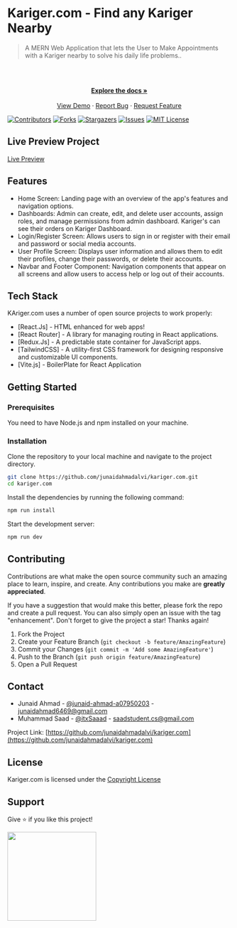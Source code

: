 # Kariger.com - Find any Kariger Nearby

> A MERN Web Application that lets the User to Make Appointments with a Kariger nearby to solve his daily life problems..

<!-- PROJECT LOGO -->
<br />
<div align="center">
  <p align="center">
    <br />
    <a href="https://github.com/junaidahmadalvi/kariger.com">
    <strong>Explore the docs »</strong></a>
    <br />
    <br />
    <a href="#">View Demo</a>
    ·
    <a href="https://github.com/junaidahmadalvi/kariger.com/issues">Report Bug</a>
    ·
    <a href="https://github.com/junaidahmadalvi/kariger.com/issues">Request Feature</a>
  </p>
</div>

[![Contributors][contributors-shield]][contributors-url]
[![Forks][forks-shield]][forks-url]
[![Stargazers][stars-shield]][stars-url]
[![Issues][issues-shield]][issues-url]
[![MIT License][license-shield]][license-url]

## Live Preview Project

[Live Preview]()

## Features

- Home Screen: Landing page with an overview of the app's features and navigation options.
- Dashboards: Admin can create, edit, and delete user accounts, assign roles, and manage permissions from admin dashboard. Kariger's can see their orders on Kariger Dashboard.
- Login/Register Screen: Allows users to sign in or register with their email and password or social media accounts.
- User Profile Screen: Displays user information and allows them to edit their profiles, change their passwords, or delete their accounts.
- Navbar and Footer Component: Navigation components that appear on all screens and allow users to access help or log out of their accounts.

## Tech Stack

KAriger.com uses a number of open source projects to work properly:

- [React.Js] - HTML enhanced for web apps!
- [React Router] - A library for managing routing in React applications.
- [Redux.Js] - A predictable state container for JavaScript apps.
- [TailwindCSS] - A utility-first CSS framework for designing responsive and customizable UI components.
- [Vite.js] - BoilerPlate for React Application

## Getting Started

### Prerequisites

You need to have Node.js and npm installed on your machine.

### Installation

Clone the repository to your local machine and navigate to the project directory.

```bash
git clone https://github.com/junaidahmadalvi/kariger.com.git
cd kariger.com
```

Install the dependencies by running the following command:

```bash
npm run install
```

Start the development server:

```bash
npm run dev
```

## Contributing

Contributions are what make the open source community such an amazing place to learn, inspire, and create. Any contributions you make are **greatly appreciated**.

If you have a suggestion that would make this better, please fork the repo and create a pull request. You can also simply open an issue with the tag "enhancement".
Don't forget to give the project a star! Thanks again!

1. Fork the Project
2. Create your Feature Branch (`git checkout -b feature/AmazingFeature`)
3. Commit your Changes (`git commit -m 'Add some AmazingFeature'`)
4. Push to the Branch (`git push origin feature/AmazingFeature`)
5. Open a Pull Request

## Contact

- Junaid Ahmad - [@junaid-ahmad-a07950203](https://www.linkedin.com/in/junaid-ahmad-a07950203) - junaidahmad6469@gmail.com
- Muhammad Saad - [@itxSaaad](https://www.linkedin.com/in/itxsaaad/) - saadstudent.cs@gmail.com

Project Link: [https://github.com/junaidahmadalvi/kariger.com](https://github.com/junaidahmadalvi/kariger.com)

## License

Kariger.com is licensed under the [Copyright License](./LICENSE)

## Support

Give ⭐️ if you like this project!

<a href="https://www.buymeacoffee.com/itxSaaad"><img src="https://cdn.buymeacoffee.com/buttons/v2/default-yellow.png" width="200" /></a>

<!-- MARKDOWN LINKS & IMAGES -->
<!-- https://www.markdownguide.org/basic-syntax/#reference-style-links -->

[contributors-shield]: https://img.shields.io/github/contributors/junaidahmadalvi/kariger.com.svg?style=for-the-badge
[contributors-url]: https://github.com/junaidahmadalvi/kariger.com/graphs/contributors
[forks-shield]: https://img.shields.io/github/forks/junaidahmadalvi/kariger.com.svg?style=for-the-badge
[forks-url]: https://github.com/junaidahmadalvi/kariger.com/network/members
[stars-shield]: https://img.shields.io/github/stars/junaidahmadalvi/kariger.com.svg?style=for-the-badge
[stars-url]: https://github.com/junaidahmadalvi/kariger.com/stargazers
[issues-shield]: https://img.shields.io/github/issues/junaidahmadalvi/kariger.com.svg?style=for-the-badge
[issues-url]: https://github.com/junaidahmadalvi/kariger.com/issues
[license-shield]: https://img.shields.io/github/license/junaidahmadalvi/kariger.com.svg?style=for-the-badge
[license-url]: https://github.com/junaidahmadalvi/kariger.com/blob/master/LICENSE.md
